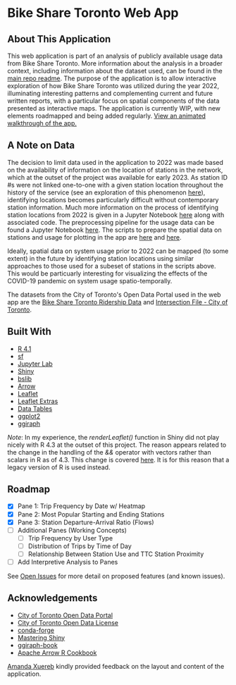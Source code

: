 # Bike Share Toronto Web App

## About This Application

This web application is part of an analysis of publicly available usage data from Bike Share Toronto. More information about the analysis in a broader context, including information about the dataset used, can be found in the [main repo readme](/readme.md). The purpose of the application is to allow interactive exploration of how Bike Share Toronto was utilized during the year 2022, illuminating interesting patterns and complementing current and future written reports, with a particular focus on spatial components of the data presented as interactive maps. The application is currently WIP, with new elements roadmapped and being added regularly. [View an animated walkthrough of the app.](/bikeshare-to-app/walkthrough.md)

## A Note on Data

The decision to limit data used in the application to 2022 was made based on the availability of information on the location of stations in the network, which at the outset of the project was available for early 2023. As station ID #s were not linked one-to-one with a given station location throughout the history of the service (see an exploration of this phenomenon [here](/Data%20Exploration/Station_ID_Duplication.ipynb)), identifying locations becomes particularly difficult without contemporary station information. Much more information on the process of identifying station locations from 2022 is given in a Jupyter Notebook [here](/Data%20Processing/Station_ID_Identification.ipynb) along with associated code. The preprocessing pipeline for the usage data can be found a Jupyter Notebook [here](/Data%20Processing/data_loading.ipynb). The scripts to prepare the spatial data on stations and usage for plotting in the app are [here](/Data%20Processing/station_data_2022_compilation.R) and [here](/Data%20Processing/ride_data_2022_sf.R).

Ideally, spatial data on system usage prior to 2022 can be mapped (to some extent) in the future by identifying station locations using similar approaches to those used for a subeset of stations in the scripts above. This would be particuarly interesting for visualizing the effects of the COVID-19 pandemic on system usage spatio-temporally.

The datasets from the City of Toronto's Open Data Portal used in the web app are the [Bike Share Toronto Ridership Data](https://open.toronto.ca/dataset/bike-share-toronto-ridership-data/) and [Intersection File - City of Toronto](https://open.toronto.ca/dataset/intersection-file-city-of-toronto/).

## Built With

* [R 4.1](https://www.r-project.org/)
* [sf](https://r-spatial.github.io/sf/)
* [Jupyter Lab](https://jupyter.org/)
* [Shiny](https://shiny.posit.co/)
* [bslib](https://rstudio.github.io/bslib/index.html)
* [Arrow](https://arrow.apache.org/docs/r/index.html)
* [Leaflet](https://leafletjs.com/)
* [Leaflet Extras](https://trafficonese.github.io/leaflet.extras/)
* [Data Tables](https://datatables.net/)
* [ggplot2](https://ggplot2.tidyverse.org/)
* [ggiraph](http://davidgohel.github.io/ggiraph/)

_Note_: In my experience, the _renderLeaflet()_ function in Shiny did not play nicely with R 4.3 at the outset of this project. The reason appears related to the change in the handling of the _&&_ operator with vectors rather than scalars in R as of 4.3. This change is covered [here](https://www.jumpingrivers.com/blog/whats-new-r43/). It is for this reason that a legacy version of R is used instead.

## Roadmap

- [X] Pane 1: Trip Frequency by Date w/ Heatmap
- [X] Pane 2: Most Popular Starting and Ending Stations
- [X] Pane 3: Station Departure-Arrival Ratio (Flows)
- [ ] Additional Panes (Working Concepts)
  - [ ] Trip Frequency by User Type
  - [ ] Distribution of Trips by Time of Day
  - [ ] Relationship Between Station Use and TTC Station Proximity
- [ ] Add Interpretive Analysis to Panes

See [Open Issues](https://github.com/cmkimber/bikeshare-to/issues) for more detail on proposed features (and known issues).

## Acknowledgements

* [City of Toronto Open Data Portal](https://open.toronto.ca/)
* [City of Toronto Open Data License](https://www.toronto.ca/city-government/data-research-maps/open-data/open-data-licence/)
* [conda-forge](https://www.conda-forge.org)
* [Mastering Shiny](https://mastering-shiny.org/index.html)
* [ggiraph-book](https://www.ardata.fr/ggiraph-book/)
* [Apache Arrow R Cookbook](https://arrow.apache.org/cookbook/r/index.html)

[Amanda Xuereb](https://www.linkedin.com/in/amanda-xuereb-4a75139a/) kindly provided feedback on the layout and content of the application.

